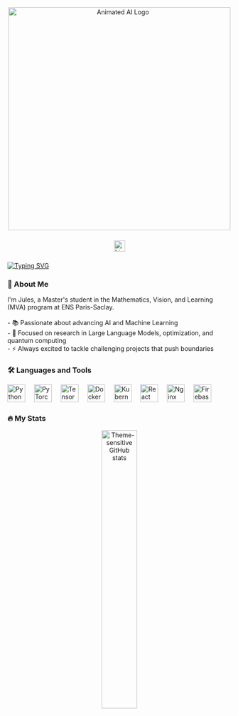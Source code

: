 <div align="center">
  <!-- Enhanced Animated Logo -->
  <img height="500" src="https://miro.medium.com/v2/resize:fit:866/1*h1dUrjhkHzMU46jW1cQjAg.gif" alt="Animated AI Logo" />
</div>

###

<div align="center">
  <a href="https://www.linkedin.com/in/jules-decaestecker/">
    <img src="https://img.shields.io/static/v1?message=LinkedIn&logo=linkedin&label=&color=0077B5&logoColor=white&labelColor=&style=for-the-badge" height="25" alt="LinkedIn logo" />
  </a>
</div>

###

[![Typing SVG](https://readme-typing-svg.herokuapp.com?font=Fira+Code&duration=1000&pause=1000&width=435&lines=Hello+there%2C+I'm+Jules+Decaestecker+!;Check+my+repos)](https://git.io/typing-svg)

###

<h3 align="left">👋 About Me</h3>

<p align="left">
I'm Jules, a Master's student in the Mathematics, Vision, and Learning (MVA) program at ENS Paris-Saclay.<br><br>
- 📚 Passionate about advancing AI and Machine Learning<br>
- 💼 Focused on research in Large Language Models, optimization, and quantum computing<br>
- ⚡ Always excited to tackle challenging projects that push boundaries
</p>

###

<h3 align="left">🛠️ Languages and Tools</h3>

<div align="left">
  <img src="https://cdn.jsdelivr.net/gh/devicons/devicon/icons/python/python-original.svg" height="40" alt="Python logo" />
  <img width="12" />
  <img src="https://cdn.jsdelivr.net/gh/devicons/devicon/icons/pytorch/pytorch-original.svg" height="40" alt="PyTorch logo" />
  <img width="12" />
  <img src="https://cdn.jsdelivr.net/gh/devicons/devicon/icons/tensorflow/tensorflow-original.svg" height="40" alt="TensorFlow logo" />
  <img width="12" />
  <img src="https://cdn.jsdelivr.net/gh/devicons/devicon/icons/docker/docker-plain-wordmark.svg" height="40" alt="Docker logo" />
  <img width="12" />
  <img src="https://cdn.jsdelivr.net/gh/devicons/devicon/icons/kubernetes/kubernetes-plain.svg" height="40" alt="Kubernetes logo" />
  <img width="12" />
  <img src="https://cdn.jsdelivr.net/gh/devicons/devicon/icons/react/react-original.svg" height="40" alt="React logo" />
  <img width="12" />
  <img src="https://cdn.jsdelivr.net/gh/devicons/devicon/icons/nginx/nginx-original.svg" height="40" alt="Nginx logo" />
  <img width="12" />
  <img src="https://cdn.jsdelivr.net/gh/devicons/devicon/icons/firebase/firebase-plain-wordmark.svg" height="40" alt="Firebase logo" />
</div>

###

<h3 align="left">🔥 My Stats</h3>

<div align="center">
  <picture>
    <source media="(prefers-color-scheme: dark)" srcset="https://github-readme-stats.vercel.app/api/top-langs?username=Jovillios&locale=en&hide_title=false&layout=compact&card_width=320&langs_count=20&theme=github_dark_dimmed&hide_border=false&order=2&hide=jupyter%20notebook">
    <source media="(prefers-color-scheme: light)" srcset="https://github-readme-stats.vercel.app/api/top-langs?username=Jovillios&locale=en&hide_title=false&layout=compact&card_width=320&langs_count=20&theme=swift&hide_border=false&order=2&hide=jupyter%20notebook">
    <img alt="Theme-sensitive GitHub stats" src="https://github-readme-stats.vercel.app/api/top-langs?username=Jovillios&locale=en&hide_title=false&layout=compact&card_width=320&langs_count=20&theme=github_dark_dimmed&hide_border=false&order=2&hide=jupyter%20notebook" width="40%" />
  </picture>
</div>
